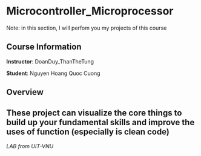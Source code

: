 # Microcontroller_Microprocessor
Note: in this section, I will perfom you my projects of this course 
## Course Information
**Instructor**: DoanDuy_ThanTheTung

**Student**: Nguyen Hoang Quoc Cuong
## Overview 

These project can visualize the core things to build up your fundamental skills and improve the uses of function (especially is clean code)
----
*LAB from UIT-VNU*
